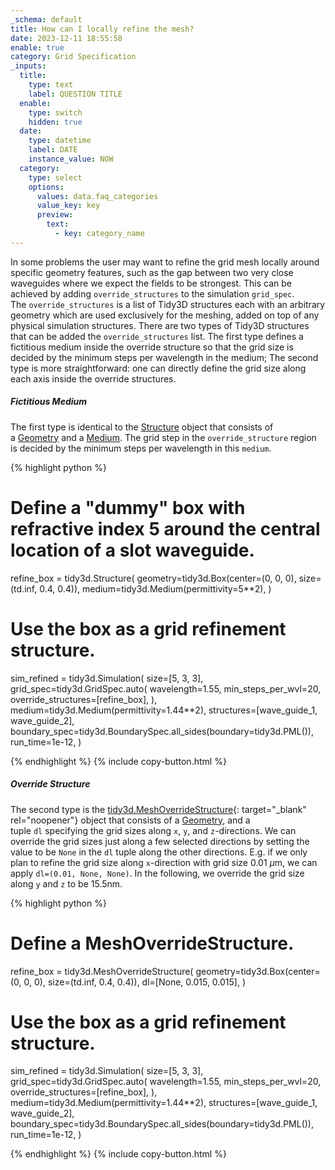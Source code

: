 ```yaml
---
_schema: default
title: How can I locally refine the mesh?
date: 2023-12-11 18:55:58
enable: true
category: Grid Specification
_inputs:
  title:
    type: text
    label: QUESTION TITLE
  enable:
    type: switch
    hidden: true
  date:
    type: datetime
    label: DATE
    instance_value: NOW
  category:
    type: select
    options:
      values: data.faq_categories
      value_key: key
      preview:
        text:
          - key: category_name
---
```

In some problems the user may want to refine the grid mesh locally around specific geometry features, such as the gap between two very close waveguides where we expect the fields to be strongest. This can be achieved by adding&nbsp;`override_structures`&nbsp;to the simulation&nbsp;`grid_spec`. The&nbsp;`override_structures`&nbsp;is a list of Tidy3D structures each with an arbitrary geometry which are used exclusively for the meshing, added on top of any physical simulation structures. There are two types of Tidy3D structures that can be added the&nbsp;`override_structures`&nbsp;list. The first type defines a fictitious medium inside the override structure so that the grid size is decided by the minimum steps per wavelength in the medium; The second type is more straightforward: one can directly define the grid size along each axis inside the override structures.

##### Fictitious Medium

The first type is identical to the&nbsp;[Structure](https://docs.flexcompute.com/projects/tidy3d/en/latest/_autosummary/tidy3d.Structure.html)&nbsp;object that consists of a&nbsp;[Geometry](https://docs.flexcompute.com/projects/tidy3d/en/latest/api.html#geometry)&nbsp;and a&nbsp;[Medium](https://docs.flexcompute.com/projects/tidy3d/en/latest/api.html#mediums). The grid step in the `override_structure` region is decided by the minimum steps per wavelength in this&nbsp;`medium`.

<div markdown class="code-snippet">{% highlight python %}

# Define a "dummy" box with refractive index 5 around the central location of a slot waveguide.
refine_box = tidy3d.Structure(
    geometry=tidy3d.Box(center=(0, 0, 0), size=(td.inf, 0.4, 0.4)),
    medium=tidy3d.Medium(permittivity=5**2),
)

# Use the box as a grid refinement structure.
sim_refined = tidy3d.Simulation(
    size=[5, 3, 3],
    grid_spec=tidy3d.GridSpec.auto(
        wavelength=1.55,
        min_steps_per_wvl=20,
        override_structures=[refine_box],
    ),
    medium=tidy3d.Medium(permittivity=1.44**2),
    structures=[wave_guide_1, wave_guide_2],
    boundary_spec=tidy3d.BoundarySpec.all_sides(boundary=tidy3d.PML()),
    run_time=1e-12,
)

{% endhighlight %}
{% include copy-button.html %}</div>

##### Override Structure

The second type is the [tidy3d.MeshOverrideStructure](https://docs.flexcompute.com/projects/tidy3d/en/latest/_autosummary/tidy3d.MeshOverrideStructure.html){: target="_blank" rel="noopener"}&nbsp;object that consists of a&nbsp;[Geometry](https://docs.flexcompute.com/projects/tidy3d/en/latest/api.html#geometry), and a tuple&nbsp;`dl`&nbsp;specifying the grid sizes along `x`, `y`, and `z`\-directions. We can override the grid sizes just along a few selected directions by setting the value to be&nbsp;`None`&nbsp;in the&nbsp;`dl`&nbsp;tuple along the other directions. E.g. if we only plan to refine the grid size along `x`\-direction with grid size 0.01 $\mu$m, we can apply&nbsp;`dl=(0.01, None, None)`. In the following, we override the grid size along&nbsp;`y`&nbsp;and&nbsp;`z`&nbsp;to be 15.5nm.

<div markdown class="code-snippet">{% highlight python %}

# Define a MeshOverrideStructure.
refine_box = tidy3d.MeshOverrideStructure(
    geometry=tidy3d.Box(center=(0, 0, 0), size=(td.inf, 0.4, 0.4)),
    dl=[None, 0.015, 0.015],
)

# Use the box as a grid refinement structure.
sim_refined = tidy3d.Simulation(
    size=[5, 3, 3],
    grid_spec=tidy3d.GridSpec.auto(
        wavelength=1.55,
        min_steps_per_wvl=20,
        override_structures=[refine_box],
    ),
    medium=tidy3d.Medium(permittivity=1.44**2),
    structures=[wave_guide_1, wave_guide_2],
    boundary_spec=tidy3d.BoundarySpec.all_sides(boundary=tidy3d.PML()),
    run_time=1e-12,
)

{% endhighlight %}
{% include copy-button.html %}</div>